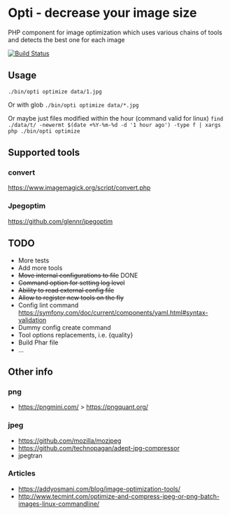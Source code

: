 # Opti - decrease your image size
PHP component for image optimization which uses various chains of tools and detects the best one for each image

[![Build Status](https://travis-ci.org/rdeanar/opti.svg?branch=master)](https://travis-ci.org/rdeanar/opti)


## Usage

`./bin/opti optimize data/1.jpg`

Or with glob
`./bin/opti optimize data/*.jpg`

Or maybe just files modified within the hour (command valid for linux)
`find ./data/t/ -newermt $(date +%Y-%m-%d -d '1 hour ago') -type f | xargs php ./bin/opti optimize`

## Supported tools

### convert
https://www.imagemagick.org/script/convert.php

### Jpegoptim
https://github.com/glennr/jpegoptim


## TODO
* More tests
* Add more tools
* ~~Move internal configurations to file~~ DONE
* ~~Command option for setting log level~~
* ~~Ability to read external config file~~
* ~~Allow to register new tools on the fly~~
* Config lint command https://symfony.com/doc/current/components/yaml.html#syntax-validation
* Dummy config create command
* Tool options replacements, i.e. {quality}
* Build Phar file
* ...


## Other info

### png
* https://pngmini.com/ > https://pngquant.org/


### jpeg
* https://github.com/mozilla/mozjpeg
* https://github.com/technopagan/adept-jpg-compressor
* jpegtran

### Articles
* https://addyosmani.com/blog/image-optimization-tools/
* http://www.tecmint.com/optimize-and-compress-jpeg-or-png-batch-images-linux-commandline/
